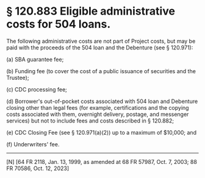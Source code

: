# § 120.883   Eligible administrative costs for 504 loans.

The following administrative costs are not part of Project costs, but may be paid with the proceeds of the 504 loan and the Debenture (see § 120.971):


(a) SBA guarantee fee;


(b) Funding fee (to cover the cost of a public issuance of securities and the Trustee);


(c) CDC processing fee;


(d) Borrower's out-of-pocket costs associated with 504 loan and Debenture closing other than legal fees (for example, certifications and the copying costs associated with them, overnight delivery, postage, and messenger services) but not to include fees and costs described in § 120.882;


(e) CDC Closing Fee (see § 120.971(a)(2)) up to a maximum of $10,000; and


(f) Underwriters' fee.



---

[N] [64 FR 2118, Jan. 13, 1999, as amended at 68 FR 57987, Oct. 7, 2003; 88 FR 70586, Oct. 12, 2023]




